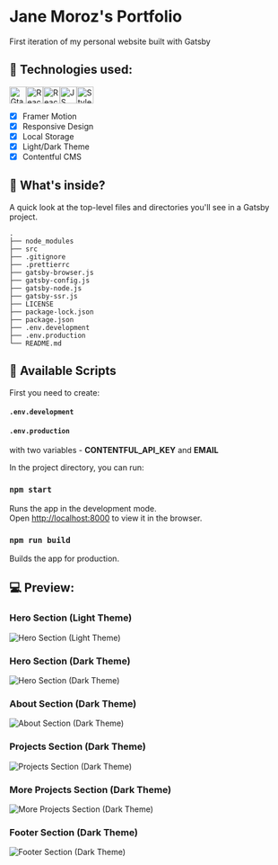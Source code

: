 # Jane Moroz's Portfolio
First iteration of my personal website built with Gatsby

## 🚀 Technologies used:
<img src="https://img.shields.io/badge/Gatsby-%23663399.svg?style=for-the-badge&logo=gatsby&logoColor=white" alt="Gtasby icon" height="30" /><img src="https://img.shields.io/badge/react-%2320232a.svg?style=for-the-badge&logo=react&logoColor=%2361DAFB" alt="React icon" height="30" /><img src="https://img.shields.io/badge/React_Router-CA4245?style=for-the-badge&logo=react-router&logoColor=white" alt="React Router icon" height="30" /><img src="https://img.shields.io/badge/javascript-%23323330.svg?style=for-the-badge&logo=javascript&logoColor=%23F7DF1E" alt="JS icon" height="30" /><img src="https://img.shields.io/badge/styled--components-DB7093?style=for-the-badge&logo=styled-components&logoColor=white" alt="Styled Components" height="30" />

- [x] Framer Motion
- [x] Responsive Design
- [x] Local Storage
- [x] Light/Dark Theme
- [x] Contentful CMS

## 🧐 What's inside?

A quick look at the top-level files and directories you'll see in a Gatsby project.

    .
    ├── node_modules
    ├── src
    ├── .gitignore
    ├── .prettierrc
    ├── gatsby-browser.js
    ├── gatsby-config.js
    ├── gatsby-node.js
    ├── gatsby-ssr.js
    ├── LICENSE
    ├── package-lock.json
    ├── package.json
    ├── .env.development
    ├── .env.production
    └── README.md
    
## 📃 Available Scripts

First you need to create: 
#### `.env.development`
#### `.env.production`
with two variables - **CONTENTFUL_API_KEY** and **EMAIL**


In the project directory, you can run:

### `npm start`

Runs the app in the development mode.<br />
Open [http://localhost:8000](http://localhost:8000) to view it in the browser.

### `npm run build`

Builds the app for production.<br />

## 💻 Preview:
### Hero Section (Light Theme)
<img src="https://i.ibb.co/nPmcYcR/portfolio-hero-light.jpg" alt="Hero Section (Light Theme)" />

### Hero Section (Dark Theme)
<img src="https://i.ibb.co/VQBYPFY/portfolio-hero-dark.jpg" alt="Hero Section (Dark Theme)" />

### About Section (Dark Theme)
<img src="https://i.ibb.co/wYY31VS/portfolio-about.jpg" alt="About Section (Dark Theme)" />

### Projects Section (Dark Theme)
<img src="https://i.ibb.co/0GrcZyS/portfolio-projects.jpg" alt="Projects Section (Dark Theme)" />

### More Projects Section (Dark Theme)
<img src="https://i.ibb.co/gF8WQbh/portfolio-more-projects.jpg" alt="More Projects Section (Dark Theme)" />

### Footer Section (Dark Theme)
<img src="https://i.ibb.co/7X7Ktyp/portfolio-footer.jpg" alt="Footer Section (Dark Theme)" />
